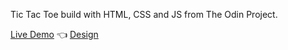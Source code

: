 Tic Tac Toe build with HTML, CSS and JS from The Odin Project.

[Live Demo](https://jaqubowsky.github.io/tic-tac-toe/) :point_left:
[Design](https://github.com/michalosman/tic-tac-toe) 
